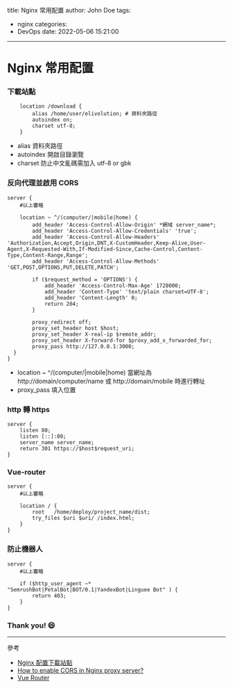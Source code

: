 title: Nginx 常用配置
author: John Doe
tags:
  - nginx
categories:
  - DevOps
date: 2022-05-06 15:21:00
---
# Nginx 常用配置


### 下載站點

```nginx=
    location /download {    
        alias /home/user/elivolution; # 資料夾路徑
        autoindex on;
        charset utf-8;
    }
```

* alias 資料夾路徑
* autoindex 開啟目錄瀏覽
* charset 防止中文亂碼需加入 utf-8 or gbk


### 反向代理並啟用 CORS

```nginx=
server {
    #以上審略

    location ~ ^/(computer/|mobile|home) {
        add_header 'Access-Control-Allow-Origin' *網域 server_name*;
        add_header 'Access-Control-Allow-Credentials' 'true';
        add_header 'Access-Control-Allow-Headers' 'Authorization,Accept,Origin,DNT,X-CustomHeader,Keep-Alive,User-Agent,X-Requested-With,If-Modified-Since,Cache-Control,Content-Type,Content-Range,Range';
        add_header 'Access-Control-Allow-Methods' 'GET,POST,OPTIONS,PUT,DELETE,PATCH';
    
        if ($request_method = 'OPTIONS') {
            add_header 'Access-Control-Max-Age' 1728000;
            add_header 'Content-Type' 'text/plain charset=UTF-8';
            add_header 'Content-Length' 0;
            return 204;
        }
    
        proxy_redirect off;
        proxy_set_header host $host;
        proxy_set_header X-real-ip $remote_addr;
        proxy_set_header X-forward-for $proxy_add_x_forwarded_for;
        proxy_pass http://127.0.0.1:3000;
  }
}
```
* location ~ ^/(computer/|mobile|home) 
  當網址為 http://domain/computer/name 或 http://domain/mobile 時進行轉址
* proxy_pass 填入位置

### http 轉 https

```nginx=
server {
    listen 80;
    listen [::]:80;
    server_name server_name;
    return 301 https://$host$request_uri;
}
```

### Vue-router

```nginx=
server {
    #以上審略

    location / {
        root   /home/deploy/project_name/dist;
        try_files $uri $uri/ /index.html;
    }
}
```

### 防止機器人

```javascript=
server {
    #以上審略

    if ($http_user_agent ~* "SemrushBot|PetalBot|BOT/0.1|YandexBot|Linguee Bot" ) {
        return 403;             
    }
}
```

### Thank you! :smile:

---

參考

- [Nginx 配置下載站點](https://iter01.com/515464.html)
- [How to enable CORS in Nginx proxy server?](https://stackoverflow.com/questions/45986631/how-to-enable-cors-in-nginx-proxy-server)
- [Vue Router](https://router.vuejs.org/guide/essentials/history-mode.html#nginx)